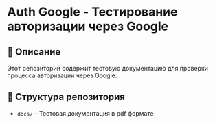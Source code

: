 # Auth Google - Тестирование авторизации через Google  

## 📌 Описание  
Этот репозиторий содержит тестовую документацию для проверки процесса авторизации через Google.  

## 📂 Структура репозитория  

- `docs/` – Тестовая документация в pdf формате 
